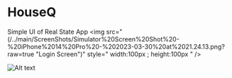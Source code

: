 # HouseQ
Simple UI of Real State App
<img src="(/../main/ScreenShots/Simulator%20Screen%20Shot%20-%20iPhone%2014%20Pro%20-%202023-03-30%20at%2021.24.13.png?raw=true "Login Screen")" style=" width:100px ; height:100px " />

![Alt text](/../main/ScreenShots/Simulator%20Screen%20Shot%20-%20iPhone%2014%20Pro%20-%202023-03-30%20at%2021.24.13.png?raw=true "Login Screen")

